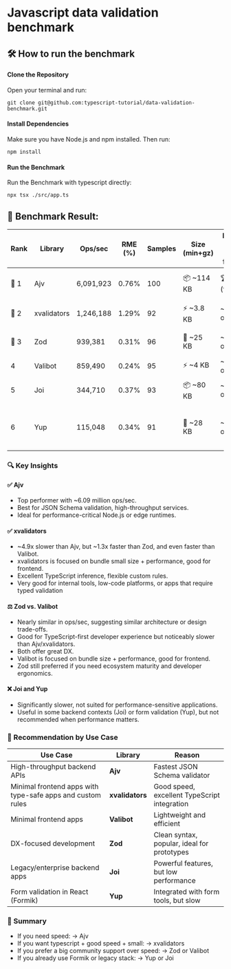 # Javascript data validation benchmark

## 🛠️ How to run the benchmark

#### Clone the Repository

Open your terminal and run:

```shell
git clone git@github.com:typescript-tutorial/data-validation-benchmark.git
```

#### Install Dependencies

Make sure you have Node.js and npm installed. Then run:

```shell
npm install
```

#### Run the Benchmark

Run the Benchmark with typescript directly:

```shell
npx tsx ./src/app.ts
```

## 🚀 Benchmark Result:

<table><thead><tr>
<th><b>Rank</b></th>
<th><b>Library</b></th>
<th><b>Ops/sec</b></th>
<th><b>RME (%)</b></th>
<th><b>Samples</b></th>
<th><b>Size (min+gz)</b></th>
<th><b>Relative Speed (vs fastest)</b></th>
<th><b>Times Slower than Ajv</b></th>
<th><b>Note</b></th>
</tr></thead><tbody>

<tr>
<td>🥇 1</td>
<td>Ajv</td>
<td>6,091,923</td>
<td>0.76%</td>
<td>100</td>
<td>📦 ~114 KB</td>
<td>🏆 1.00× (fastest)</td>
<td>🏆 1×</td>
<td>⚡ Fastest + Heavier bundle</td>
</tr>

<tr>
<td>🥈 2</td>
<td>xvalidators</td>
<td>1,246,188</td>
<td>1.29%</td>
<td>92</td>
<td>⚡ ~3.8 KB</td>
<td>~20.46% of Ajv</td>
<td>~4.9×</td>
<td>🔥 Very Fast + Small</td>
</tr>

<tr>
<td>🥉 3</td>
<td>Zod</td>
<td>939,381</td>
<td>0.31%</td>
<td>96</td>
<td>🧱 ~25 KB</td>
<td>~15.42% of Ajv</td>
<td>~6.5×</td>
<td>🐇 Fast + Medium Size</td>
</tr>

<tr>
<td>4</td>
<td>Valibot</td>
<td>859,490</td>
<td>0.24%</td>
<td>95</td>
<td>⚡ ~4 KB</td>
<td>~14.11% of Ajv</td>
<td>~7.1×</td>
<td>🐇 Fast + Small Size</td>
</tr>

<tr>
<td>5</td>
<td>Joi</td>
<td>344,710</td>
<td>0.37%</td>
<td>93</td>
<td>📦 ~80 KB</td>
<td>~5.56% of Ajv</td>
<td>~17.7×</td>
<td>🐢 Slow + Heavy Size</td>
</tr>

<tr>
<td>6</td>
<td>Yup</td>
<td>115,048</td>
<td>0.34%</td>
<td>91</td>
<td>🧱 ~28 KB</td>
<td>~1.89% of Ajv</td>
<td>~52.9×</td>
<td>🐢 Slowest + Medium Size + Frontend-oriented</td>
</tr>

</tbody></table>

### 🔍 Key Insights
#### ✅ Ajv
- Top performer with ~6.09 million ops/sec.
- Best for JSON Schema validation, high-throughput services.
- Ideal for performance-critical Node.js or edge runtimes.
#### ✅ xvalidators
- ~4.9x slower than Ajv, but ~1.3x faster than Zod, and even faster than Valibot.
- xvalidators is focused on bundle small size + performance, good for frontend.
- Excellent TypeScript inference, flexible custom rules.
- Very good for internal tools, low-code platforms, or apps that require typed validation
#### ⚖️ Zod vs. Valibot
- Nearly similar in ops/sec, suggesting similar architecture or design trade-offs.
- Good for TypeScript-first developer experience but noticeably slower than Ajv/xvalidators.
- Both offer great DX.
- Valibot is focused on bundle size + performance, good for frontend.
- Zod still preferred if you need ecosystem maturity and developer ergonomics.
#### ❌ Joi and Yup
- Significantly slower, not suited for performance-sensitive applications.
- Useful in some backend contexts (Joi) or form validation (Yup), but not recommended when performance matters.

### 🏁 Recommendation by Use Case
<table><thead>

<tr>
<th>Use Case</th>
<th>Library</th>
<th>Reason</th>
</tr></thead><tbody>

<tr>
<td>High-throughput backend APIs</td>
<td><b>Ajv</b></td>
<td>Fastest JSON Schema validator</td>
</tr>

<tr>
<td>Minimal frontend apps with type-safe apps and custom rules</td>
<td><b>xvalidators</b></td>
<td>Good speed, excellent TypeScript integration</td>
</tr>

<tr>
<td>Minimal frontend apps</td>
<td><b>Valibot</b></td>
<td>Lightweight and efficient</td>
</tr>

<tr>
<td>DX-focused development</td>
<td><b>Zod</b></td>
<td>Clean syntax, popular, ideal for prototypes</td>
</tr>

<tr>
<td>Legacy/enterprise backend apps</td>
<td><b>Joi</b></td>
<td>Powerful features, but low performance</td>
</tr>

<tr>
<td>Form validation in React (Formik)</td>
<td><b>Yup</b></td>
<td>Integrated with form tools, but slow</td>
</tr>

</tbody></table>

### 📌 Summary
- If you need speed: → Ajv
- If you want typescript + good speed + small: → xvalidators
- If you prefer a big community support over speed: → Zod or Valibot
- If you already use Formik or legacy stack: → Yup or Joi

